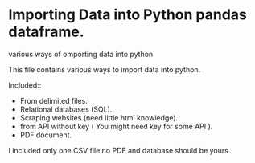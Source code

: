 # Importing Data into Python pandas dataframe.
various ways of omporting data into python

This file contains various ways to import data into python.

Included::
  - From delimited files.
  - Relational databases (SQL).
  - Scraping websites (need little html knowledge).
  - from API without key ( You might need key for some API ).
  - PDF document.
  
  
I included only one CSV file no PDF and database should be yours.
